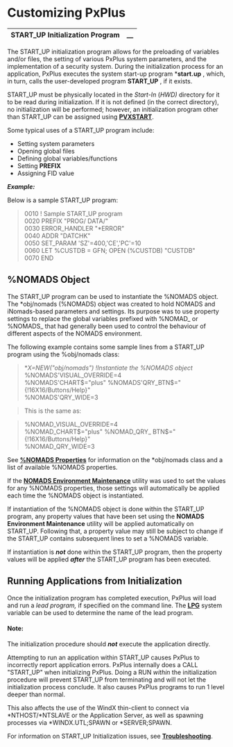 # Customizing PxPlus

**START_UP Initialization Program** |  **__**  
---|---  
  
The START_UP initialization program allows for the preloading of variables and/or files, the setting of various PxPlus system parameters, and the implementation of a security system. During the initialization process for an application, PxPlus executes the system start-up program ***start.up** , which, in turn, calls the user-developed program **START_UP** , if it exists.

START_UP must be physically located in the _Start-In_ (_HWD)_ directory for it to be read during initialization. If it is not defined (in the correct directory), no initialization will be performed; however, an initialization program other than START_UP can be assigned using **[PVXSTART](Environment%20Variables.htm#Mark13)**.

Some typical uses of a START_UP program include:

  * Setting system parameters
  * Opening global files
  * Defining global variables/functions
  * Setting **PREFIX**
  * Assigning FID value



**_Example:_**

Below is a sample START_UP program:

> 0010 ! Sample START_UP program   
>  0020 PREFIX "PROG/ DATA/"   
>  0030 ERROR_HANDLER "*ERROR"   
>  0040 ADDR "DATCHK"   
>  0050 SET_PARAM 'SZ'=400,'CE','PC'=10   
>  0060 LET %CUSTDB = GFN; OPEN (%CUSTDB) "CUSTDB"   
>  0070 END

## %NOMADS Object

The START_UP program can be used to instantiate the %NOMADS object. The *obj/nomads (%NOMADS) object was created to hold NOMADS and iNomads-based parameters and settings. Its purpose was to use property settings to replace the global variables prefixed with %NOMAD_ or %NOMADS_ that had generally been used to control the behaviour of different aspects of the NOMADS environment.

The following example contains some sample lines from a START_UP program using the %obj/nomads class:

> **X=NEW("*obj/nomads") !Instantiate the %NOMADS object**  
>  %NOMADS'VISUAL_OVERRIDE=4  
>  %NOMADS'CHART$="plus"  
>  %NOMADS'QRY_BTN$="{!16X16/Buttons/Help}"  
>  %NOMADS'QRY_WIDE=3

> This is the same as:

> %NOMAD_VISUAL_OVERRIDE=4  
>  %NOMAD_CHART$="plus"  
>  %NOMAD_QRY_ BTN$="{!16X16/Buttons/Help}"  
>  %NOMAD_QRY_WIDE=3

See **[%NOMADS Properties](../../NOMADS%20Graphical%20Application/Appendix/NOMADS%20Variables/Overview.htm#properties)** for information on the *obj/nomads class and a list of available %NOMADS properties.

If the **[NOMADS Environment Maintenance](../../NOMADS%20Graphical%20Application/Maintain%20Nomads%20Environment.md)** utility was used to set the values for any %NOMADS properties, those settings will automatically be applied each time the %NOMADS object is instantiated.

If instantiation of the %NOMADS object is done within the START_UP program, any property values that have been set using the **NOMADS Environment Maintenance** utility will be applied automatically on START_UP. Following that, a property value may still be subject to change if the START_UP contains subsequent lines to set a %NOMADS variable.

If instantiation is **_not_** done within the START_UP program, then the property values will be applied **_after_** the START_UP program has been executed.

## Running Applications from Initialization

Once the initialization program has completed execution, PxPlus will load and run a _lead program,_ if specified on the command line. The **[LPG](../../variables/lpg.md)** system variable can be used to determine the name of the lead program.

#### **Note:**  
The initialization procedure should **_not_** execute the application directly.

Attempting to run an application within START_UP causes PxPlus to incorrectly report application errors. PxPlus internally does a CALL "START_UP" when initializing PxPlus. Doing a RUN _within_ the initialization procedure will prevent START_UP from terminating and will not let the initialization process conclude. It also causes PxPlus programs to run 1 level deeper than normal.

This also affects the use of the WindX thin-client to connect via *NTHOST/*NTSLAVE or the Application Server, as well as spawning processes via *WINDX.UTL;SPAWN or *SERVER;SPAWN.

For information on START_UP Initialization issues, see **[Troubleshooting](../Troubleshooting/START_UP%20Initialization%20Failure.md)**.
